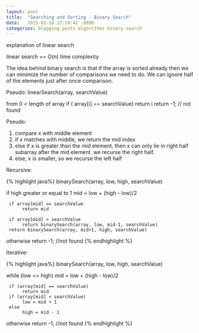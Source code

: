 ```yaml
---
layout: post
title:  "Searching and Sorting - Binary Search"
date:   2015-02-18 13:19:42 -0800
categories: blogging posts algorithms binary-search
---
```


explanation of linear search

linear search == O(n) time complexity

The idea behind binary search is that if the array is sorted already then we can minimize the number of comparisons we need to do. We can ignore half of the elements just after once comparison.

Pseudo:
linearSearch(array, searchValue)

from 0 < length of array
     if ( array[i] == searchValue)
          return i
return -1; // not found

Pseudo:

1. compare x with middle element
2. if x matches with middle, we return the mid index
3. else if x is greater than the mid element, then x can only lie in right half subarray after the mid element. we recurse the right half.
4. else, x is smaller, so we recurse the left half

Recursive:

{% highlight java%}
binarySearch(array, low, high, searchValue)

if  high greater or equal to 1
     mid = low + (high - low)/2
     
     if array[mid] == searchValue
          return mid

     if array[mid] > searchValue
          return binarySearch(array, low, mid-1, searchValue)
     return binarySearch(array, mid+1, high, searchValue)

otherwise return -1; //not found
{% endhighlight %}

Iterative:

{% highlight java%}
binarySearch(array, low, high, searchValue)

while (low <= high)
     mid = low + (high - low)/2
     
     if (array[mid] == searchValue)
          return mid
     if (array[mid] < searchValue)
          low = mid + 1
     else
          high = mid - 1

otherwise return -1;   //not found
{% endhighlight %}